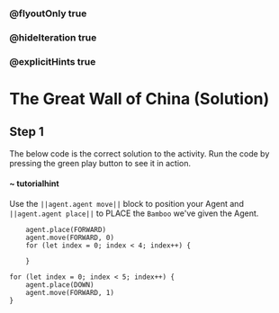 ### @flyoutOnly true
### @hideIteration true
### @explicitHints true

# The Great Wall of China (Solution)

## Step 1
The below code is the correct solution to the activity. Run the code by pressing the green play button to see it in action.

#### ~ tutorialhint 
Use the ``||agent.agent move||`` block to position your Agent and ``||agent.agent place||`` to PLACE the `Bamboo` we've given the Agent.

```ghost
    agent.place(FORWARD)
    agent.move(FORWARD, 0)
    for (let index = 0; index < 4; index++) {
    	
    }
```
```template
for (let index = 0; index < 5; index++) {
    agent.place(DOWN)
    agent.move(FORWARD, 1)
}
```
```package
```
